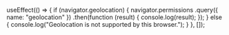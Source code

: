 useEffect(() => {
if (navigator.geolocation) {
    navigator.permissions
    .query({ name: "geolocation" })
    .then(function (result) {
        console.log(result);
    });
} else {
    console.log("Geolocation is not supported by this browser.");
}
}, []);

